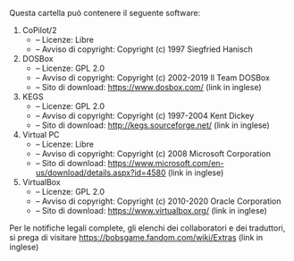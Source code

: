 ﻿Questa cartella può contenere il seguente software:

1. CoPilot/2
   - – Licenze: Libre
   - – Avviso di copyright: Copyright (c) 1997 Siegfried Hanisch
2. DOSBox
   - – Licenze: GPL 2.0
   - – Avviso di copyright: Copyright (c) 2002-2019 Il Team DOSBox
   - – Sito di download: https://www.dosbox.com/ (link in inglese)
3. KEGS
   - – Licenze: GPL 2.0
   - – Avviso di copyright: Copyright (c) 1997-2004 Kent Dickey
   - – Sito di download: http://kegs.sourceforge.net/ (link in inglese)
4. Virtual PC
   - – Licenze: Libre
   - – Avviso di copyright: Copyright (c) 2008 Microsoft Corporation
   - – Sito di download: https://www.microsoft.com/en-us/download/details.aspx?id=4580 (link in inglese)
5. VirtualBox
   - – Licenze: GPL 2.0
   - – Avviso di copyright: Copyright (c) 2010-2020 Oracle Corporation
   - – Sito di download: https://www.virtualbox.org/ (link in inglese)

Per le notifiche legali complete, gli elenchi dei collaboratori e dei traduttori, si prega di visitare https://bobsgame.fandom.com/wiki/Extras (link in inglese)
